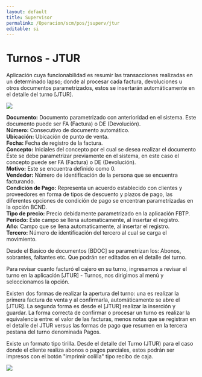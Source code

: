 ```yaml
---
layout: default
title: Supervisor
permalink: /Operacion/scm/pos/jsuperv/jtur
editable: si
---
```


# Turnos - JTUR

Aplicación cuya funcionabilidad es resumir las transacciones realizadas en un determinado lapso; donde al procesar cada factura, devoluciones u otros documentos parametrizados, estos se insertarán automáticamente en el detalle del turno [JTUR].  

![](jfac2.png)  

**Documento:** Documento parametrizado con anterioridad en el sistema. Este documento puede ser FA (Factura) o DE (Devolución).  
**Número:** Consecutivo de documento automático.  
**Ubicación:** Ubicación de punto de venta.  
**Fecha:** Fecha de registro de la factura.  
**Concepto:** Iniciales del concepto por el cual se desea realizar el documento Éste se debe parametrizar previamente en el sistema, en este caso el concepto puede ser FA (Factura) o DE (Devolución).  
**Motivo:**  Este se encuentra definido como 0.  
**Vendedor:** Número de identificación de la persona que se encuentra facturando.  
**Condición de Pago:** Representa un acuerdo establecido con clientes y proveedores en forma de tipos de descuento y plazos de pago, las diferentes opciones de condición de pago se encentran parametrizadas en la opción BCND.  
**Tipo de precio:** Precio debidamente parametrizado en la aplicación FBTP.  
**Periodo:** Este campo se llena automaticamente, al insertar el registro.  
**Año:** Campo que se llena automaticamente, al insertar el registro.   
**Tercero:** Número de identificación del tercero al cual se carga el movimiento.   


Desde el Basico de documentos [BDOC] se parametrizan los: Abonos, sobrantes, faltantes etc. Que podrán ser editados en el detalle del turno.  


Para revisar cuanto facturó el cajero en su turno, ingresamos a revisar el turno en la aplicación [JTUR] - Turnos, nos dirigimos al menú y seleccionamos la opción.  


Existen dos formas de realizar la apertura del turno: una es realizar la primera factura de venta y al confirmarla, automáticamente se abre el [JTUR]. La segunda forma es desde el [JTUR] realizar la inserción y guardar. 
La forma correcta de confirmar o procesar un turno es realizar la equivalencia entre: el valor de las facturas, menos notas que se registran en el detalle del JTUR versus las formas de pago que resumen en la tercera pestana del turno denominada Pagos.  



Existe un formato tipo tirilla. Desde el detalle del Turno (JTUR) para el caso donde el cliente realiza abonos o pagos parciales, estos podrán ser impresos con el botón "imprimir colilla" tipo recibo de caja.  






![](jfac2.png)



